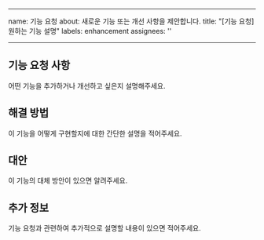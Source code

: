 ---
  name: 기능 요청
  about: 새로운 기능 또는 개선 사항을 제안합니다.
  title: "[기능 요청] 원하는 기능 설명"
  labels: enhancement
  assignees: ''

  ---

  ## 기능 요청 사항
  어떤 기능을 추가하거나 개선하고 싶은지 설명해주세요.

  ## 해결 방법
  이 기능을 어떻게 구현할지에 대한 간단한 설명을 적어주세요.

  ## 대안
  이 기능의 대체 방안이 있으면 알려주세요.

  ## 추가 정보
  기능 요청과 관련하여 추가적으로 설명할 내용이 있으면 적어주세요.
